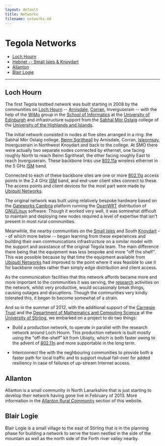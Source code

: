 ```yaml
---
layout: default
title: Networks
filename: networks.md
---
```


<div id="map" class="map-default map-right">
</div>

Tegola Networks
===============

* [Loch Hourn](#loch_hourn)
* [Hebnet -- Small Isles & Knoydart](/hebnet/)
* [Allanton](#allanton)
* [Blair Logie](#blair_logie)

-----

Loch Hourn
----------

The first Tegola testbed network was built starting in 2008 by the
communities on [Loch Hourn] -- [Arnisdale], [Corran], Inverguserain --
with the help of the [WiMo] group in the [School of Informatics] at
the [University of Edinburgh] and infrastructure support from the
[Sabhal Mòr Ostaig] college of the [University of the Highlands and
Islands].

The initial network consisted in nodes at five sites arranged in a
ring: the Sabhal Mòr Ostaig college, [Beinn Sgritheall] by Arnisdale,
Corran, [Isleornsay], Inverguserain in Northwest Knoydart and back to
the college. At SMO there were actually two separate nodes connected
by ethernet, one facing roughly North to reach Beinn Sgritheall, the
other facing roughly East to reach Inverguserain. These backbone links
use [802.11a] wireless ethernet in the 5 GHz [ISM] band.

Connected to each of these backbone sites are one or more [802.11g]
access points in the 2.4 GHz [ISM] band, and end-user client sites
connect to these. The access points and client devices for the most
part were made by [Ubiquiti Networks].

The original network was built using relatively bespoke hardware based
on the [Gateworks Cambria] platform running the [OpenWRT] distribution
of [GNU/Linux] software. Though it worked very well, it was somewhat
difficult to maintain and deploying new nodes required a level of
expertise that isn't present in most rural communities. 

Meanwhile, the nearby communities on the [Small Isles] and South
[Knoydart] -- of which more below -- began learning from these
experiences and building their own communications infrastructure on a
similar model with the support and assistance of the original Tegola
team. The main difference there being that the equipment was less
bespoke and more "off the shelf". This was possible because by that
time the equipment available from [Ubiquiti Networks] had improved to
the point where it was feasible to use it for backbone nodes rather
than simply edge distribution and client access.

As the communication facilities that this network affords became more
and more important to the communities it was serving, the [research]
activities on the network, whilst very productive, would occasionaly
break things, causing outages and disruptions. Though the communities
very kindly tolerated this, it began to become somewhat of a strain.

And so in the summer of 2012, with the additional support of the
[Carnegie Trust] and the [Department of Mathematics and Computing
Science] at the [University of Stirling], we embarked on a project to
do two things:

* Build a production network, to operate in parallel with the research
  network around Loch Hourn. This production network is built mostly
  using the "off-the-shelf" kit from Ubiqity, which is both faster
  owing to the advent of [802.11n] and more supportable in the long
  term. 

* Interconnect the with the neghbouring communities to provide both a
  faster path for local traffic and to support mutual fail-over for
  added resiliency in case of failures of up-stream Internet access.

[Loch Hourn]: http://wikipedia.org/wiki/Loch_Hourn
[Arnisdale]: http://wikipedia.org/wiki/Arnisdale
[Corran]: http://wikipedia.org/wiki/Corran,_Loch_Hourn
[WiMo]: http://www.wimo.inf.ed.ac.uk
[School of Informatics]: http://www.inf.ed.ac.uk/
[University of Edinburgh]: http://www.ed.ac.uk/
[University of the Highlands and Islands]: http://www.uhi.ac.uk/
[Sabhal Mòr Ostaig]: http://www.smo.uhi.ac.uk/
[Beinn Sgritheall]: http://wikipedia.org/wiki/Beinn_Sgritheall
[Isleornsay]: http://wikipedia.org/wiki/Isleornsay
[802.11a]: http://wikipedia.org/802.11a
[802.11g]: http://wikipedia.org/802.11g
[ISM]: http://wikipedia.org/ISM_band
[Gateworks Cambria]: http://www.gateworks/products/cambria.php
[OpenWRT]: http://www.openwrt.org/
[GNU/Linux]: http://www.gnu.org/gnu/linux-and-gnu.html
[research]: research.html
[Small Isles]: http://wikipedia.org/wiki/Small_Isles
[Knoydart]: http://wikipedia.org/wiki/Knoydart
[Ubiquiti Networks]: http://www.ubnt.com/
[University of Stirling]: http://www.stir.ac.uk
[Department of Mathematics and Computing Science]: http://www.cs.stir.ac.uk/
[802.11n]: http://wikipedia.org/802.11n
[Carnegie Trust]: http://www.carnegie-trust.org/

Allanton
--------

Allanton is a small community in North Lanarkshire that is just
starting to develop their network having gone live in February of
2013. More information in the [Allanton Rural Community] section of
this website.

[Allanton Rural Community]: /allanton/

Blair Logie
-----------

Blair Logie is a small village to the east of Stirling that is in the
planning phase for building a network to serve the town nestled in the
side of the mountain as well as the north side of the Forth river
valley nearby.

<script type="text/javascript" src="http://maps.google.com/maps/api/js?sensor=false">
</script>
<script type="text/javascript" src="/js/tegola/google_maps.js">
</script>
<script type="text/javascript">
  $(document).ready(function () {
      var map = make_map("map");
      add_kml(map, "https://github.com/tegola-hubs/maps/raw/master/tegola-hebnet.kmz");
  });
</script>
